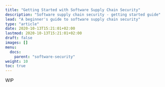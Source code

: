 ```yaml
---
title: "Getting Started with Software Supply Chain Security"
description: "Software supply chain security - getting started guide"
lead: "A beginner's guide to software supply chain security"
type: "article"
date: 2020-10-13T15:21:01+02:00
lastmod: 2020-10-13T15:21:01+02:00
draft: false
images: []
menu:
  docs:
    parent: "software-security"
weight: 10
toc: true
---
```


WIP
